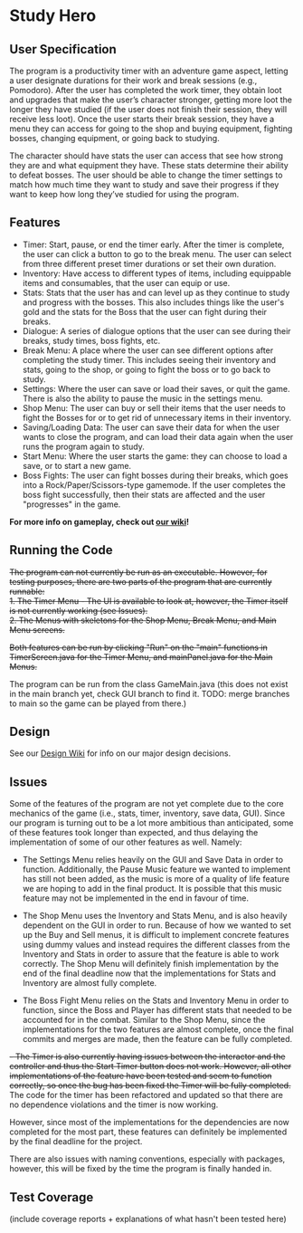 # Study Hero
## User Specification
The program is a productivity timer with an adventure game aspect, letting a user designate durations for their work and break sessions (e.g., Pomodoro). After the user has completed the work timer, they obtain loot and upgrades that make the user’s character stronger, getting more loot the longer they have studied (if the user does not finish their session, they will receive less loot). Once the user starts their break session, they have a menu they can access for going to the shop and buying equipment, fighting bosses, changing equipment, or going back to studying.

The character should have stats the user can access that see how strong they are and what equipment they have. These stats determine their ability to defeat bosses. The user should be able to change the timer settings to match how much time they want to study and save their progress if they want to keep how long they’ve studied for using the program.

## Features
- Timer: Start, pause, or end the timer early. After the timer is complete, the user can click a button to go to the break menu. The user can select from three different preset timer durations or set their own duration.
- Inventory: Have access to different types of items, including equippable items and consumables, that the user can equip or use.
- Stats: Stats that the user has and can level up as they continue to study and progress with the bosses. This also includes things like the user's gold and the stats for the Boss that the user can fight during their breaks.
- Dialogue: A series of dialogue options that the user can see during their breaks, study times, boss fights, etc.
- Break Menu: A place where the user can see different options after completing the study timer. This includes seeing their inventory and stats, going to the shop, or going to fight the boss or to go back to study.
- Settings: Where the user can save or load their saves, or quit the game. There is also the ability to pause the music in the settings menu.
- Shop Menu: The user can buy or sell their items that the user needs to fight the Bosses for or to get rid of unnecessary items in their inventory.
- Saving/Loading Data: The user can save their data for when the user wants to close the program, and can load their data again when the user runs the program again to study.
- Start Menu: Where the user starts the game: they can choose to load a save, or to start a new game.
- Boss Fights: The user can fight bosses during their breaks, which goes into a Rock/Paper/Scissors-type gamemode. If the user completes the boss fight successfully, then their stats are affected and the user "progresses" in the game.

**For more info on gameplay, check out [our wiki](https://github.com/CSC207-2022F-UofT/course-project-studyhero/wiki)!**

## Running the Code
~~The program can not currently be run as an executable. However, for testing purposes, there are two parts of the program that are currently runnable:~~ <br/>
~~1. The Timer Menu - The UI is available to look at, however, the Timer itself is not currently working (see Issues).~~ <br/>
~~2. The Menus with skeletons for the Shop Menu, Break Menu, and Main Menu screens.~~ <br/>

~~Both features can be run by clicking "Run" on the "main" functions in TimerScreen.java for the Timer Menu, and mainPanel.java for the Main Menus.~~

The program can be run from the class GameMain.java (this does not exist in the main branch yet, check GUI branch to find it. TODO: merge branches to main so the game can be played from there.)

## Design
See our [Design Wiki](https://github.com/CSC207-2022F-UofT/course-project-studyhero/wiki/Design) for info on our major design decisions.

## Issues
Some of the features of the program are not yet complete due to the core mechanics of the game (i.e., stats, timer, inventory, save data, GUI). Since our program is turning out to be a lot more ambitious than anticipated, some of these features took longer than expected, and thus delaying the implementation of some of our other features as well. Namely:

- The Settings Menu relies heavily on the GUI and Save Data in order to function. Additionally, the Pause Music feature we wanted to implement has still not been added, as the music is more of a quality of life feature we are hoping to add in the final product. It is possible that this music feature may not be implemented in the end in favour of time.

- The Shop Menu uses the Inventory and Stats Menu, and is also heavily dependent on the GUI in order to run. Because of how we wanted to set up the Buy and Sell menus, it is difficult to implement concrete features using dummy values and instead requires the different classes from the Inventory and Stats in order to assure that the feature is able to work correctly. The Shop Menu will definitely finish implementation by the end of the final deadline now that the implementations for Stats and Inventory are almost fully complete.

- The Boss Fight Menu relies on the Stats and Inventory Menu in order to function, since the Boss and Player has different stats that needed to be accounted for in the combat. Similar to the Shop Menu, since the implementations for the two features are almost complete, once the final commits and merges are made, then the feature can be fully completed.

~~- The Timer is also currently having issues between the interactor and the controller and thus the Start Timer button does not work. However, all other implementations of the feature have been tested and seem to function correctly, so once the bug has been fixed the Timer will be fully completed.~~
The code for the timer has been refactored and updated so that there are no dependence violations and the timer is now working.

However, since most of the implementations for the dependencies are now completed for the most part, these features can definitely be implemented by the final deadline for the project.

There are also issues with naming conventions, especially with packages, however, this will be fixed by the time the program is finally handed in.

## Test Coverage
(include coverage reports + explanations of what hasn't been tested here)
